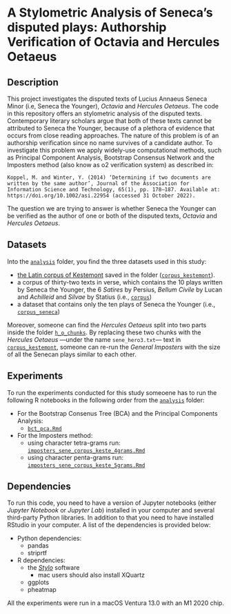 # A Stylometric Analysis of Seneca’s disputed plays: Authorship Verification of Octavia and Hercules Oetaeus

## Description
This project investigates the disputed texts of Lucius Annaeus Seneca Minor (i.e, Seneca the Younger), *Octavia* and *Hercules Oetaeus*.
The code in this repository offers an stylometric analysis of the disputed texts. Contemporary literary scholars argue that both of these texts cannot be attributed to Seneca the Younger, because of a plethora of evidence that occurs from close reading approaches.
The nature of this problem is of an authorship verification since no name survives of a candidate author. To investigate this problem we apply widely-use computational methods, such as Principal Component Analysis, Bootstrap Consensus Network and the Imposters method (also know as o2 verification system) as described in:
```
Koppel, M. and Winter, Y. (2014) ‘Determining if two documents are written by the same author’, Journal of the Association for Information Science and Technology, 65(1), pp. 178–187. Available at: https://doi.org/10.1002/asi.22954 (accessed 31 October 2022).
```

The question we are trying to answer is whether Seneca the Younger can be verified as the author of one or both of the disputed texts, *Octavia* and *Hercules Oetaeus*.

## Datasets
Into the [`analysis`](analysis/) folder, you find the three datasets used in this study:
- [the Latin corpus of Kestemont](https://github.com/mikekestemont/ruzicka/tree/master/data/latin/caesar_dev) saved in the folder ([`corpus_kestemont`](analysis/corpus_kestemont)).
- a corpus of thirty-two texts in verse, which contains the 10 plays written by Seneca the Younger, the 6 *Satires* by Persius, *Bellum Civile* by Lucan and *Achilleid* and *Silvae* by Statius (i.e., [`corpus`](analysis/corpus))
- a dataset that contains only the ten plays of Seneca the Younger (i.e., [`corpus_seneca`](analysis/corpus_seneca))

Moreover, someone can find the *Hercules Oetaeus* split into two parts inside the folder [`h_o_chunks`](analysis/h_o_chuncks). By replacing these two chunks with the *Hercules Oetaeus* —under the name `sene_hero3.txt`— text in [`corpus_kestemont`](analysis/corpus_kestemont), someone can re-run the *General Imposters* with the size of all the Senecan plays similar to each other.

## Experiments
To run the experiments conducted for this study someoene has to run the following R notebooks in the following order from the [`analysis`](analysis/) folder:
+ For the Bootstrap Consenus Tree (BCA) and the Principal Components Analysis:
    - [`bct_pca.Rmd`](analysis/bct_pca.Rmd)
+ For the Imposters method:
    - using character tetra-grams run: [`imposters_sene_corpus_keste_4grams.Rmd`](analysis/imposters_sene_corpus_keste_4grams.Rmd)
    - using character penta-grams run: [`imposters_sene_corpus_keste_5grams.Rmd`](analysis/imposters_sene_corpus_keste_5grams.Rmd)

## Dependencies
To run this code, you need to have a version of Jupyter notebooks (either *Jupyter Notebook* or *Jupyter Lab*) installed in your computer and several third-party Python libraries. In addition to that you need to have installed RStudio in your computer.
A list of the dependencies is provided below:
+ Python dependencies:
    - pandas
    - striprtf
+ R dependencies:
    - the [*Stylo*](https://github.com/computationalstylistics/stylo) software
      + mac users should also install XQuartz
    - ggplots
    - pheatmap


All the experiments were run in a macOS Ventura 13.0 with an M1 2020 chip.

